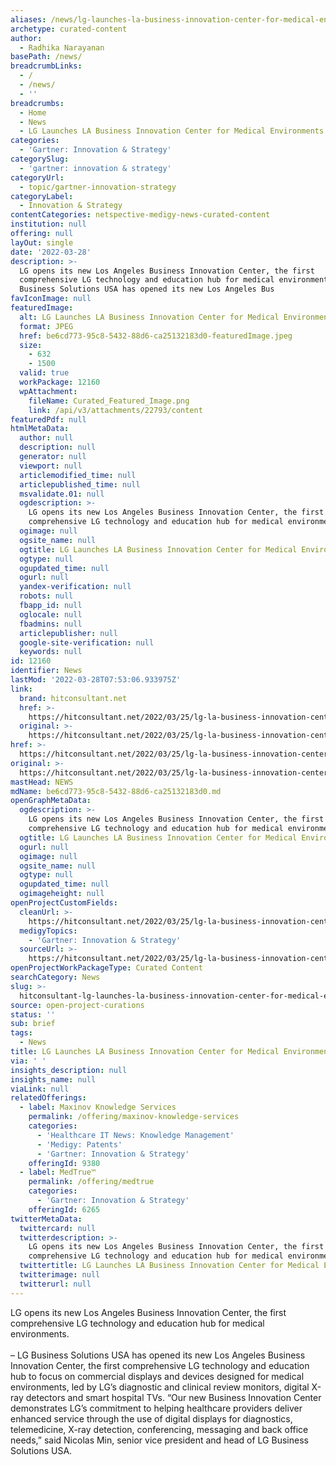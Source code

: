 ```yaml
---
aliases: /news/lg-launches-la-business-innovation-center-for-medical-environments
archetype: curated-content
author:
  - Radhika Narayanan
basePath: /news/
breadcrumbLinks:
  - /
  - /news/
  - ''
breadcrumbs:
  - Home
  - News
  - LG Launches LA Business Innovation Center for Medical Environments
categories:
  - 'Gartner: Innovation & Strategy'
categorySlug:
  - 'gartner: innovation & strategy'
categoryUrl:
  - topic/gartner-innovation-strategy
categoryLabel:
  - Innovation & Strategy
contentCategories: netspective-medigy-news-curated-content
institution: null
offering: null
layOut: single
date: '2022-03-28'
description: >-
  LG opens its new Los Angeles Business Innovation Center, the first
  comprehensive LG technology and education hub for medical environments.– LG
  Business Solutions USA has opened its new Los Angeles Bus
favIconImage: null
featuredImage:
  alt: LG Launches LA Business Innovation Center for Medical Environments
  format: JPEG
  href: be6cd773-95c8-5432-88d6-ca25132183d0-featuredImage.jpeg
  size:
    - 632
    - 1500
  valid: true
  workPackage: 12160
  wpAttachment:
    fileName: Curated_Featured_Image.png
    link: /api/v3/attachments/22793/content
featuredPdf: null
htmlMetaData:
  author: null
  description: null
  generator: null
  viewport: null
  articlemodified_time: null
  articlepublished_time: null
  msvalidate.01: null
  ogdescription: >-
    LG opens its new Los Angeles Business Innovation Center, the first
    comprehensive LG technology and education hub for medical environments.
  ogimage: null
  ogsite_name: null
  ogtitle: LG Launches LA Business Innovation Center for Medical Environments
  ogtype: null
  ogupdated_time: null
  ogurl: null
  yandex-verification: null
  robots: null
  fbapp_id: null
  oglocale: null
  fbadmins: null
  articlepublisher: null
  google-site-verification: null
  keywords: null
id: 12160
identifier: News
lastMod: '2022-03-28T07:53:06.933975Z'
link:
  brand: hitconsultant.net
  href: >-
    https://hitconsultant.net/2022/03/25/lg-la-business-innovation-center-medical-environments/
  original: >-
    https://hitconsultant.net/2022/03/25/lg-la-business-innovation-center-medical-environments/
href: >-
  https://hitconsultant.net/2022/03/25/lg-la-business-innovation-center-medical-environments/
original: >-
  https://hitconsultant.net/2022/03/25/lg-la-business-innovation-center-medical-environments/
mastHead: NEWS
mdName: be6cd773-95c8-5432-88d6-ca25132183d0.md
openGraphMetaData:
  ogdescription: >-
    LG opens its new Los Angeles Business Innovation Center, the first
    comprehensive LG technology and education hub for medical environments.
  ogtitle: LG Launches LA Business Innovation Center for Medical Environments
  ogurl: null
  ogimage: null
  ogsite_name: null
  ogtype: null
  ogupdated_time: null
  ogimageheight: null
openProjectCustomFields:
  cleanUrl: >-
    https://hitconsultant.net/2022/03/25/lg-la-business-innovation-center-medical-environments/
  medigyTopics:
    - 'Gartner: Innovation & Strategy'
  sourceUrl: >-
    https://hitconsultant.net/2022/03/25/lg-la-business-innovation-center-medical-environments/
openProjectWorkPackageType: Curated Content
searchCategory: News
slug: >-
  hitconsultant-lg-launches-la-business-innovation-center-for-medical-environments
source: open-project-curations
status: ''
sub: brief
tags:
  - News
title: LG Launches LA Business Innovation Center for Medical Environments
via: ' '
insights_description: null
insights_name: null
viaLink: null
relatedOfferings:
  - label: Maxinov Knowledge Services
    permalink: /offering/maxinov-knowledge-services
    categories:
      - 'Healthcare IT News: Knowledge Management'
      - 'Medigy: Patents'
      - 'Gartner: Innovation & Strategy'
    offeringId: 9380
  - label: MedTrue™
    permalink: /offering/medtrue
    categories:
      - 'Gartner: Innovation & Strategy'
    offeringId: 6265
twitterMetaData:
  twittercard: null
  twitterdescription: >-
    LG opens its new Los Angeles Business Innovation Center, the first
    comprehensive LG technology and education hub for medical environments.
  twittertitle: LG Launches LA Business Innovation Center for Medical Environments
  twitterimage: null
  twitterurl: null
---
```

<p>LG opens its new Los Angeles Business Innovation Center, the first comprehensive LG technology and education hub for medical environments.<br><br>– LG Business Solutions USA has opened its new Los Angeles Business Innovation Center, the first comprehensive LG technology and education hub to focus on commercial displays and devices designed for medical environments, led by LG’s diagnostic and clinical review monitors, digital X-ray detectors and smart hospital TVs.
“Our new Business Innovation Center demonstrates LG’s commitment to helping healthcare providers deliver enhanced service through the use of digital displays for diagnostics, telemedicine, X-ray detection, conferencing, messaging and back office needs,” said Nicolas Min, senior vice president and head of LG Business Solutions USA.</p>